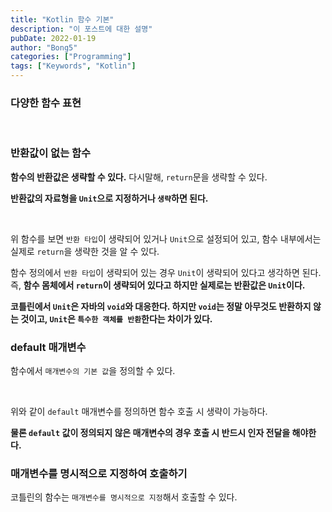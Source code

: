 ```yaml
---
title: "Kotlin 함수 기본"
description: "이 포스트에 대한 설명"
pubDate: 2022-01-19
author: "Bong5"
categories: ["Programming"]
tags: ["Keywords", "Kotlin"]
---
```



### 다양한 함수 표현

<script src="https://gist.github.com/BongHoLee/8c3db5c212cc5584a067c7da3a0cf9e1.js"></script>
<br>

### 반환값이 없는 함수

**함수의 반환값은 생략할 수 있다.** 다시말해, `return`문을 생략할 수 있다.

**반환값의 자료형을 `Unit`으로 지정하거나 `생략`하면 된다.**

<script src="https://gist.github.com/BongHoLee/919a455fec606982c0fd641bb5dfe843.js"></script>
<br>

위 함수를 보면 `반환 타입`이 생략되어 있거나 `Unit`으로 설정되어 있고, 함수 내부에서는 실제로 `return`을 생략한 것을 알 수 있다.

함수 정의에서 `반환 타입`이 생략되어 있는 경우 `Unit`이 생략되어 있다고 생각하면 된다. 즉, **함수 몸체에서 `return`이 생략되어 있다고 하지만 실제로는 반환값은 `Unit`이다.**

**코틀린에서 `Unit`은 자바의 `void`와 대응한다. 하지만 `void`는 정말 아무것도 반환하지 않는 것이고, `Unit`은 `특수한 객체를 반환`한다는 차이가 있다.**

### default 매개변수

함수에서 `매개변수의 기본 값`을 정의할 수 있다.

<script src="https://gist.github.com/BongHoLee/135977a6f2a964ec81f9b0485504f37e.js"></script>
<br>

위와 같이 `default` 매개변수를 정의하면 함수 호출 시 생략이 가능하다.

**물론 `default` 값이 정의되지 않은 매개변수의 경우 호출 시 반드시 인자 전달을 해야한다.**

### 매개변수를 명시적으로 지정하여 호출하기

코틀린의 함수는 `매개변수를 명시적으로 지정`해서 호출할 수 있다.

<script src="https://gist.github.com/BongHoLee/ff01ea19af7e922c876bd61f99ff1c00.js"></script>

